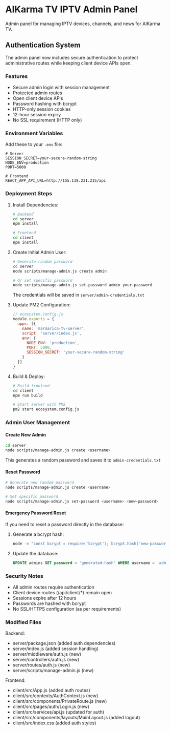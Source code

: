 # AlKarma TV IPTV Admin Panel

Admin panel for managing IPTV devices, channels, and news for AlKarma TV.

## Authentication System

The admin panel now includes secure authentication to protect administrative routes while keeping client device APIs open.

### Features

- Secure admin login with session management
- Protected admin routes
- Open client device APIs
- Password hashing with bcrypt
- HTTP-only session cookies
- 12-hour session expiry
- No SSL requirement (HTTP only)

### Environment Variables

Add these to your `.env` file:

```env
# Server
SESSION_SECRET=your-secure-random-string
NODE_ENV=production
PORT=5000

# Frontend
REACT_APP_API_URL=http://155.138.231.215/api
```

### Deployment Steps

1. Install Dependencies:
   ```bash
   # Backend
   cd server
   npm install

   # Frontend
   cd client
   npm install
   ```

2. Create Initial Admin User:
   ```bash
   # Generate random password
   cd server
   node scripts/manage-admin.js create admin

   # Or set specific password
   node scripts/manage-admin.js set-password admin your-password
   ```
   The credentials will be saved in `server/admin-credentials.txt`

3. Update PM2 Configuration:
   ```javascript
   // ecosystem.config.js
   module.exports = {
     apps: [{
       name: 'marmarica-tv-server',
       script: 'server/index.js',
       env: {
         NODE_ENV: 'production',
         PORT: 5000,
         SESSION_SECRET: 'your-secure-random-string'
       }
     }]
   }
   ```

4. Build & Deploy:
   ```bash
   # Build frontend
   cd client
   npm run build

   # Start server with PM2
   pm2 start ecosystem.config.js
   ```

### Admin User Management

#### Create New Admin
```bash
cd server
node scripts/manage-admin.js create <username>
```
This generates a random password and saves it to `admin-credentials.txt`

#### Reset Password
```bash
# Generate new random password
node scripts/manage-admin.js create <username>

# Set specific password
node scripts/manage-admin.js set-password <username> <new-password>
```

#### Emergency Password Reset
If you need to reset a password directly in the database:

1. Generate a bcrypt hash:
   ```bash
   node -e "const bcrypt = require('bcrypt'); bcrypt.hash('new-password', 10, (err, hash) => console.log(hash));"
   ```

2. Update the database:
   ```sql
   UPDATE admins SET password = 'generated-hash' WHERE username = 'admin';
   ```

### Security Notes

- All admin routes require authentication
- Client device routes (/api/client/*) remain open
- Sessions expire after 12 hours
- Passwords are hashed with bcrypt
- No SSL/HTTPS configuration (as per requirements)

### Modified Files

Backend:
- server/package.json (added auth dependencies)
- server/index.js (added session handling)
- server/middleware/auth.js (new)
- server/controllers/auth.js (new)
- server/routes/auth.js (new)
- server/scripts/manage-admin.js (new)

Frontend:
- client/src/App.js (added auth routes)
- client/src/contexts/AuthContext.js (new)
- client/src/components/PrivateRoute.js (new)
- client/src/pages/auth/Login.js (new)
- client/src/services/api.js (updated for auth)
- client/src/components/layouts/MainLayout.js (added logout)
- client/src/index.css (added auth styles)
